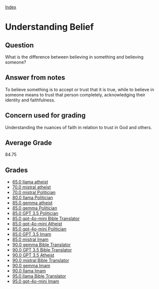 
[Index](../../index.md)
# Understanding Belief
## Question
What is the difference between believing in something and believing someone?

## Answer from notes
To believe something is to accept or trust that it is true, while to believe in someone means to trust that person completely, acknowledging their identity and faithfulness.

## Concern used for grading
Understanding the nuances of faith in relation to trust in God and others.

## Average Grade
84.75

## Grades
 * [65.0 llama atheist](../answers/llama_atheist/Understanding_Belief.md)
 * [70.0 mistral atheist](../answers/mistral_atheist/Understanding_Belief.md)
 * [70.0 mistral Politician](../answers/mistral_Politician/Understanding_Belief.md)
 * [80.0 llama Politician](../answers/llama_Politician/Understanding_Belief.md)
 * [85.0 gemma atheist](../answers/gemma_atheist/Understanding_Belief.md)
 * [85.0 gemma Politician](../answers/gemma_Politician/Understanding_Belief.md)
 * [85.0 GPT 3.5 Politician](../answers/GPT_3.5_Politician/Understanding_Belief.md)
 * [85.0 gpt-4o-mini Bible Translator](../answers/gpt-4o-mini_Bible_Translator/Understanding_Belief.md)
 * [85.0 gpt-4o-mini Atheist](../answers/gpt-4o-mini_Atheist/Understanding_Belief.md)
 * [85.0 gpt-4o-mini Politician](../answers/gpt-4o-mini_Politician/Understanding_Belief.md)
 * [85.0 GPT 3.5 Imam](../answers/GPT_3.5_Imam/Understanding_Belief.md)
 * [85.0 mistral Imam](../answers/mistral_Imam/Understanding_Belief.md)
 * [90.0 gemma Bible Translator](../answers/gemma_Bible_Translator/Understanding_Belief.md)
 * [90.0 GPT 3.5 Bible Translator](../answers/GPT_3.5_Bible_Translator/Understanding_Belief.md)
 * [90.0 GPT 3.5 Atheist](../answers/GPT_3.5_Atheist/Understanding_Belief.md)
 * [90.0 mistral Bible Translator](../answers/mistral_Bible_Translator/Understanding_Belief.md)
 * [90.0 gemma Imam](../answers/gemma_Imam/Understanding_Belief.md)
 * [90.0 llama Imam](../answers/llama_Imam/Understanding_Belief.md)
 * [95.0 llama Bible Translator](../answers/llama_Bible_Translator/Understanding_Belief.md)
 * [95.0 gpt-4o-mini Imam](../answers/gpt-4o-mini_Imam/Understanding_Belief.md)
